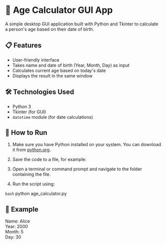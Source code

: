 # 🧮 Age Calculator GUI App

A simple desktop GUI application built with Python and Tkinter to calculate a person's age based on their date of birth.

## 📋 Features

- User-friendly interface
- Takes name and date of birth (Year, Month, Day) as input
- Calculates current age based on today's date
- Displays the result in the same window

## 🛠️ Technologies Used

- Python 3
- Tkinter (for GUI)
- `datetime` module (for date calculations)

## 🚀 How to Run

1. Make sure you have Python installed on your system. You can download it from [python.org](https://www.python.org/).

2. Save the code to a file, for example:


3. Open a terminal or command prompt and navigate to the folder containing the file.

4. Run the script using:

```bash```
python age_calculator.py

## 📌 Example
Name: Alice  
Year: 2000  
Month: 5  
Day: 30  
